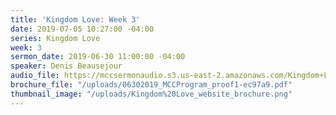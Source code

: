 ```yaml
---
title: 'Kingdom Love: Week 3'
date: 2019-07-05 10:27:00 -04:00
series: Kingdom Love
week: 3
sermon_date: 2019-06-30 11:00:00 -04:00
speaker: Denis Beausejour
audio_file: https://mccsermonaudio.s3.us-east-2.amazonaws.com/Kingdom+Love_+Week+3.lite.mp3
brochure_file: "/uploads/06302019_MCCProgram_proof1-ec97a9.pdf"
thumbnail_image: "/uploads/Kingdom%20Love_website_brochure.png"
---
```


